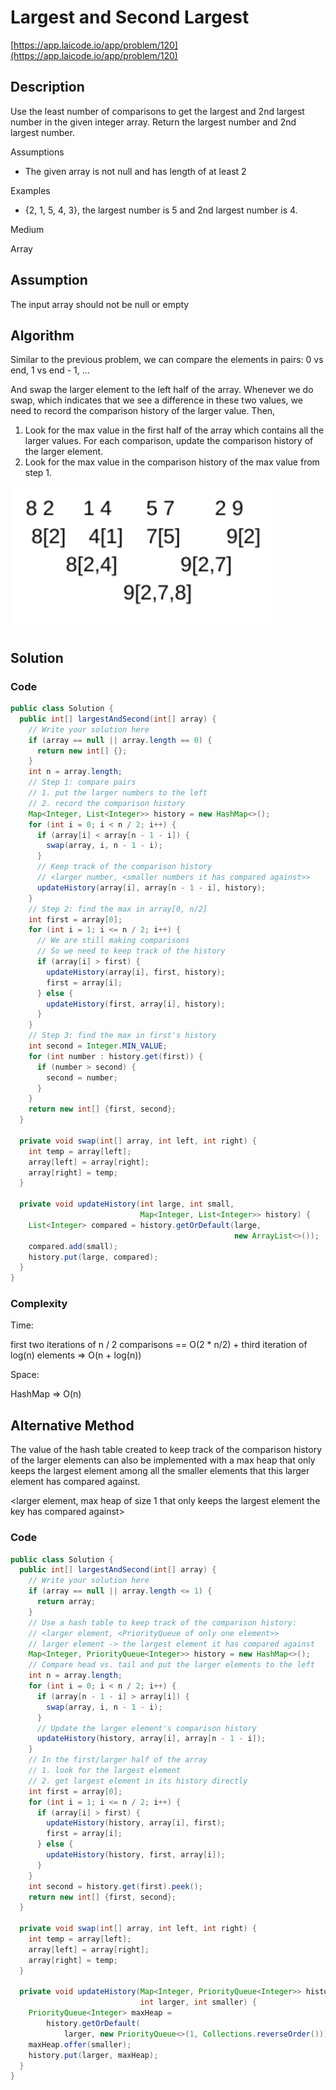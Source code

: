 <!----- Conversion time: 1.081 seconds.


Using this Markdown file:

1. Cut and paste this output into your source file.
2. See the notes and action items below regarding this conversion run.
3. Check the rendered output (headings, lists, code blocks, tables) for proper
   formatting and use a linkchecker before you publish this page.

Conversion notes:

* Docs to Markdown version 1.0β14
* Thu Jan 24 2019 04:21:11 GMT-0800 (PST)
* Source doc: https://docs.google.com/open?id=1lRpKWkyzqflQCa-Wmh1582ZpAtVvq5iPUEKcvUf0Vw4
* This document has images: check for >>>>>  gd2md-html alert:  inline image link in generated source and store images to your server.
----->


# Largest and Second Largest

[https://app.laicode.io/app/problem/120](https://app.laicode.io/app/problem/120)


## Description

Use the least number of comparisons to get the largest and 2nd largest number in the given integer array. Return the largest number and 2nd largest number.

Assumptions



*   The given array is not null and has length of at least 2

Examples



*   {2, 1, 5, 4, 3}, the largest number is 5 and 2nd largest number is 4.

Medium

Array




## Assumption

The input array should not be null or empty


## Algorithm

Similar to the previous problem, we can compare the elements in pairs: 0 vs end, 1 vs end - 1, …

And swap the larger element to the left half of the array. Whenever we do swap, which indicates that we see a difference in these two values, we need to record the comparison history of the larger value. Then,



1.  Look for the max value in the first half of the array which contains all the larger values. For each comparison, update the comparison history of the larger element.
1.  Look for the max value in the comparison history of the max value from step 1.



![alt_text](largest_second.png "image_tooltip")





## Solution


### Code


```java
public class Solution {
  public int[] largestAndSecond(int[] array) {
    // Write your solution here
    if (array == null || array.length == 0) {
      return new int[] {};
    }
    int n = array.length;
    // Step 1: compare pairs
    // 1. put the larger numbers to the left
    // 2. record the comparison history
    Map<Integer, List<Integer>> history = new HashMap<>();
    for (int i = 0; i < n / 2; i++) {
      if (array[i] < array[n - 1 - i]) {
        swap(array, i, n - 1 - i);
      }
      // Keep track of the comparison history
      // <larger number, <smaller numbers it has compared against>>
      updateHistory(array[i], array[n - 1 - i], history);
    }
    // Step 2: find the max in array[0, n/2]
    int first = array[0];
    for (int i = 1; i <= n / 2; i++) {
      // We are still making comparisons
      // So we need to keep track of the history
      if (array[i] > first) {
        updateHistory(array[i], first, history);
        first = array[i];
      } else {
        updateHistory(first, array[i], history);
      }
    }
    // Step 3: find the max in first's history
    int second = Integer.MIN_VALUE;
    for (int number : history.get(first)) {
      if (number > second) {
        second = number;
      }
    }
    return new int[] {first, second};
  }

  private void swap(int[] array, int left, int right) {
    int temp = array[left];
    array[left] = array[right];
    array[right] = temp;
  }

  private void updateHistory(int large, int small,
                             Map<Integer, List<Integer>> history) {
    List<Integer> compared = history.getOrDefault(large,
                                                  new ArrayList<>());
    compared.add(small);
    history.put(large, compared);
  }
}
```



### Complexity

Time:

first two iterations of n / 2 comparisons == O(2 * n/2) + third iteration of log(n) elements ⇒ O(n + log(n))

Space:

HashMap ⇒ O(n)



## Alternative Method

The value of the hash table created to keep track of the comparison history of the larger elements can also be implemented with a max heap that only keeps the largest element among all the smaller elements that this larger element has compared against.

<larger element, max heap of size 1 that only keeps the largest element the key has compared against>


### Code


```java
public class Solution {
  public int[] largestAndSecond(int[] array) {
    // Write your solution here
    if (array == null || array.length <= 1) {
      return array;
    }
    // Use a hash table to keep track of the comparison history:
    // <larger element, <PriorityQueue of only one element>>
    // larger element -> the largest element it has compared against
    Map<Integer, PriorityQueue<Integer>> history = new HashMap<>();
    // Compare head vs. tail and put the larger elements to the left
    int n = array.length;
    for (int i = 0; i < n / 2; i++) {
      if (array[n - 1 - i] > array[i]) {
        swap(array, i, n - 1 - i);
      }
      // Update the larger element's comparison history
      updateHistory(history, array[i], array[n - 1 - i]);
    }
    // In the first/larger half of the array
    // 1. look for the largest element
    // 2. get largest element in its history directly
    int first = array[0];
    for (int i = 1; i <= n / 2; i++) {
      if (array[i] > first) {
        updateHistory(history, array[i], first);
        first = array[i];
      } else {
        updateHistory(history, first, array[i]);
      }
    }
    int second = history.get(first).peek();
    return new int[] {first, second};
  }

  private void swap(int[] array, int left, int right) {
    int temp = array[left];
    array[left] = array[right];
    array[right] = temp;
  }

  private void updateHistory(Map<Integer, PriorityQueue<Integer>> history,
                             int larger, int smaller) {
    PriorityQueue<Integer> maxHeap =
        history.getOrDefault(
            larger, new PriorityQueue<>(1, Collections.reverseOrder()));
    maxHeap.offer(smaller);
    history.put(larger, maxHeap);
  }
}
```



<!-- Docs to Markdown version 1.0β14 -->
